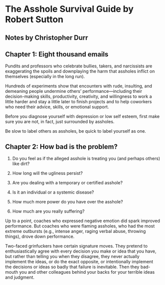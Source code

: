 # The Asshole Survival Guide by Robert Sutton
## Notes by Christopher Durr

## Chapter 1: Eight thousand emails

Pundits and professors who celebrate bullies, takers, and narcissists are exaggerating the spoils and downplaying the harm that assholes inflict on themselves (especially in the long run).
 
Hundreds of experiments show that encounters with rude, insulting, and demeaning people undermine others’ performance—including their decision-making skills, productivity, creativity, and willingness to work a little harder and stay a little later to finish projects and to help coworkers who need their advice, skills, or emotional support. 
 
Before you diagnose yourself with depression or low self esteem, first make sure you are not, in fact, just surrounded by assholes.
 
Be slow to label others as assholes, be quick to label yourself as one.

## Chapter 2: How bad is the problem?

1. Do you feel as if the alleged asshole is treating you (and perhaps others) like dirt?

2. How long will the ugliness persist?

3. Are you dealing with a temporary or certified asshole?

4. Is it an individual or a systemic disease?
5. How much more power do you have over the asshole?
6. How much are you really suffering? 


Up to a point, coaches who expressed negative emotion did spark improved performance. But coaches who were flaming assholes, who had the most extreme outbursts (e.g., intense anger, raging verbal abuse, throwing things), drove down performance.

Two-faced grinfuckers have certain signature moves. They pretend to enthusiastically agree with every decision you make or idea that you have, but rather than telling you when they disagree, they never actually implement the ideas, or do the exact opposite, or intentionally implement the decisions or ideas so badly that failure is inevitable. Then they bad-mouth you and other colleagues behind your backs for your terrible ideas and judgment.

